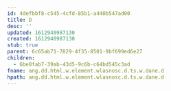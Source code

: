 ```yaml
---
id: 4defbbf8-c545-4cfd-85b1-a440b547ad00
title: D
desc: ''
updated: 1612940987130
created: 1612940987130
stub: true
parent: 6c65ab71-7829-4f35-8501-9bf699ed6e27
children:
  - 6be8fab7-39ab-43d5-9c6b-c64bd545c3ad
fname: ang.dd.html.w.element.wlasnosc.d.ts.w.dane.d
hpath: ang.dd.html.w.element.wlasnosc.d.ts.w.dane.d
---
```



